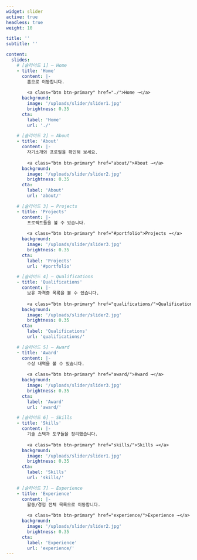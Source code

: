 ```yaml
---
widget: slider
active: true
headless: true
weight: 10

title: ''
subtitle: ''

content:
  slides:
    # [슬라이드 1] — Home
    - title: 'Home'
      content: |-
        홈으로 이동합니다.
        
        <a class="btn btn-primary" href="./">Home →</a>
      background:
        image: '/uploads/slider/slider1.jpg' 
        brightness: 0.35                    
      cta:
        label: 'Home'
        url: './'

    # [슬라이드 2] — About
    - title: 'About'
      content: |-
        자기소개와 프로필을 확인해 보세요.
        
        <a class="btn btn-primary" href="about/">About →</a>
      background:
        image: '/uploads/slider/slider2.jpg'
        brightness: 0.35
      cta:
        label: 'About'
        url: 'about/'

    # [슬라이드 3] — Projects
    - title: 'Projects'
      content: |-
        프로젝트들을 볼 수 있습니다.
        
        <a class="btn btn-primary" href="#portfolio">Projects →</a>
      background:
        image: '/uploads/slider/slider3.jpg'
        brightness: 0.35
      cta:
        label: 'Projects'
        url: '#portfolio'

    # [슬라이드 4] — Qualifications
    - title: 'Qualifications'
      content: |-
        보유 자격증 목록을 볼 수 있습니다.
        
        <a class="btn btn-primary" href="qualifications/">Qualifications →</a>
      background:
        image: '/uploads/slider/slider2.jpg'
        brightness: 0.35
      cta:
        label: 'Qualifications'
        url: 'qualifications/'

    # [슬라이드 5] — Award
    - title: 'Award'
      content: |-
        수상 내역을 볼 수 있습니다.
        
        <a class="btn btn-primary" href="award/">Award →</a>
      background:
        image: '/uploads/slider/slider3.jpg'
        brightness: 0.35
      cta:
        label: 'Award'
        url: 'award/'

    # [슬라이드 6] — Skills
    - title: 'Skills'
      content: |-
        기술 스택과 도구들을 정리했습니다.
        
        <a class="btn btn-primary" href="skills/">Skills →</a>
      background:
        image: '/uploads/slider/slider1.jpg'
        brightness: 0.35
      cta:
        label: 'Skills'
        url: 'skills/'

    # [슬라이드 7] — Experience
    - title: 'Experience'
      content: |-
        활동/경험 전체 목록으로 이동합니다.
        
        <a class="btn btn-primary" href="experience/">Experience →</a>
      background:
        image: '/uploads/slider/slider2.jpg'
        brightness: 0.35
      cta:
        label: 'Experience'
        url: 'experience/'
---
```

